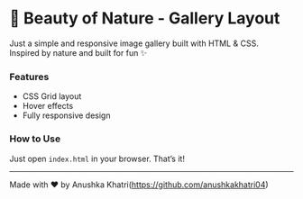 # 🌿 Beauty of Nature - Gallery Layout

Just a simple and responsive image gallery built with HTML & CSS.  
Inspired by nature and built for fun ✨

### Features
- CSS Grid layout
- Hover effects
- Fully responsive design

### How to Use
Just open `index.html` in your browser. That’s it!

---

Made with ❤️ by Anushka Khatri(https://github.com/anushkakhatri04)
